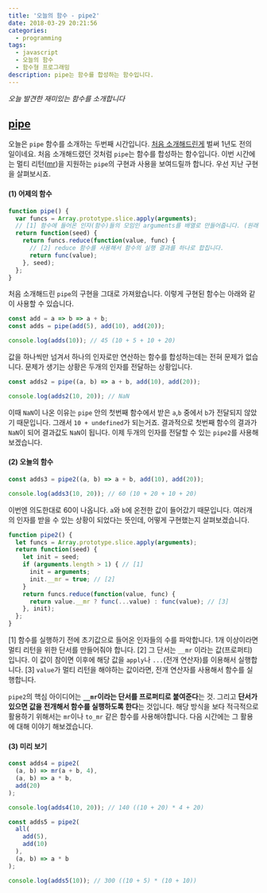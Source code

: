 ```yaml
---
title: '오늘의 함수 - pipe2'
date: 2018-03-29 20:21:56
categories:
  - programming
tags:
  - javascript
  - 오늘의 함수
  - 함수형 프로그래밍
description: pipe는 함수를 합성하는 함수입니다.
---
```

_오늘 발견한 재미있는 함수를 소개합니다_

## [pipe](https://marpple.github.io/partial.js/docs/#pipe)

오늘은 `pipe` 함수를 소개하는 두번째 시간입니다. [처음 소개해드린게](/programming/javascript-daily-function-5/) 벌써 1년도 전의 일이네요. 처음 소개해드렸던 것처럼 `pipe`는 함수를 합성하는 함수입니다. 이번 시간에는 멀티 리턴([mr](/programming/javascript-daily-function-14/))을 지원하는 `pipe`의 구현과 사용을 보여드릴까 합니다. 우선 지난 구현을 살펴보시죠.

#### (1) 어제의 함수

```javascript
function pipe() {
  var funcs = Array.prototype.slice.apply(arguments); 
  // [1] 함수에 들어온 인자(함수)들의 모임인 arguments를 배열로 만들어줍니다. (원래 arguments는 유사 배열입니다.)
  return function(seed) {
    return funcs.reduce(function(value, func) { 
      // [2] reduce 함수를 사용해서 함수의 실행 결과를 하나로 합칩니다.
      return func(value);
    }, seed);
  };
}
```

처음 소개해드린 `pipe`의 구현을 그대로 가져왔습니다. 이렇게 구현된 함수는 아래와 같이 사용할 수 있습니다.

```javascript
const add = a => b => a + b;
const adds = pipe(add(5), add(10), add(20));

console.log(adds(10)); // 45 (10 + 5 + 10 + 20) 
```

값을 하나씩만 넘겨서 하나의 인자로만 연산하는 함수를 합성하는데는 전혀 문제가 없습니다. 문제가 생기는 상황은 두개의 인자를 전달하는 상황입니다. 

```javascript
const adds2 = pipe((a, b) => a + b, add(10), add(20));

console.log(adds2(10, 20)); // NaN
```

이때 `NaN`이 나온 이유는 `pipe` 안의 첫번째 함수에서 받은 `a`,`b` 중에서 `b`가 전달되지 않았기 때문입니다. 그래서 `10 + undefined`가 되는거죠. 결과적으로 첫번째 함수의 결과가 `NaN`이 되어 결과값도 `NaN`이 됩니다. 이제 두개의 인자를 전달할 수 있는 `pipe2`를 사용해보겠습니다.


#### (2) 오늘의 함수

```javascript
const adds3 = pipe2((a, b) => a + b, add(10), add(20));

console.log(adds3(10, 20)); // 60 (10 + 20 + 10 + 20)
```

이번엔 의도한대로 60이 나옵니다. `a`와 `b`에 온전한 값이 들어갔기 때문입니다. 여러개의 인자를 받을 수 있는 상황이 되었다는 뜻인데, 어떻게 구현했는지 살펴보겠습니다.

```javascript
function pipe2() {
  let funcs = Array.prototype.slice.apply(arguments); 
  return function(seed) {
    let init = seed;
    if (arguments.length > 1) { // [1]
      init = arguments;
      init.__mr = true; // [2]
    }
    return funcs.reduce(function(value, func) { 
      return value.__mr ? func(...value) : func(value); // [3]
    }, init);
  };
}
```

[1] 함수를 실행하기 전에 초기값으로 들어온 인자들의 수를 파악합니다. 1개 이상이라면 멀티 리턴을 위한 단서를 만들어줘야 합니다.
[2] 그 단서는 `__mr` 이라는 값(프로퍼티)입니다. 이 값이 참이면 이후에 해당 값을 `apply`나 `...`(전개 연산자)를 이용해서 실행합니다.
[3] `value`가 멀티 리턴을 해야하는 값이라면, 전개 연산자를 사용해서 함수를 실행합니다.

`pipe2`의 핵심 아이디어는 **`__mr`이라는 단서를 프로퍼티로 붙여준다**는 것. 그리고 **단서가 있으면 값을 전개해서 함수를 실행하도록 한다**는 것입니다. 해당 방식을 보다 적극적으로 활용하기 위해서는 `mr`이나 `to_mr` 같은 함수를 사용해야합니다. 다음 시간에는 그 활용에 대해 이야기 해보겠습니다.


#### (3) 미리 보기

```javascript
const adds4 = pipe2(
  (a, b) => mr(a + b, 4), 
  (a, b) => a * b,
  add(20)
);

console.log(adds4(10, 20)); // 140 ((10 + 20) * 4 + 20)
```

```javascript
const adds5 = pipe2(
  all(
    add(5),
    add(10)
  ),
  (a, b) => a * b
);

console.log(adds5(10)); // 300 ((10 + 5) * (10 + 10))
```
